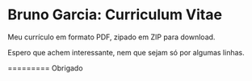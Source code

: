 Bruno Garcia: Curriculum Vitae
=========

Meu currículo em formato PDF, zipado em ZIP para download.

Espero que achem interessante, nem que sejam só por algumas linhas.

=========
Obrigado
